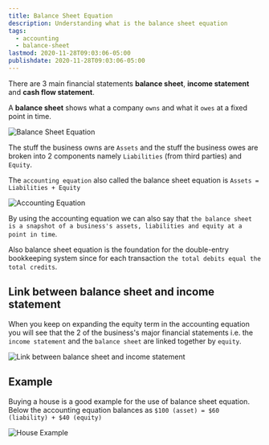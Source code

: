 ```yaml
---
title: Balance Sheet Equation
description: Understanding what is the balance sheet equation
tags:
  - accounting
  - balance-sheet
lastmod: 2020-11-28T09:03:06-05:00
publishdate: 2020-11-28T09:03:06-05:00
---
```


There are 3 main financial statements **balance sheet**, **income statement** and **cash flow statement**.

A **balance sheet** shows what a company `owns` and what it `owes` at a fixed point in time.

![Balance Sheet Equation](/balance_sheet_equation/img1.png)

The stuff the business owns are `Assets` and the stuff the business owes are broken into 2 components namely `Liabilities` (from third parties) and `Equity`.

The `accounting equation` also called the balance sheet equation is `Assets = Liabilities + Equity`

![Accounting Equation](/balance_sheet_equation/img2.png)

By using the accounting equation we can also say that `the balance sheet is a snapshot of a business's assets, liabilities and equity at a point in time`.

Also balance sheet equation is the foundation for the double-entry bookkeeping system since for each transaction `the total debits equal the total credits`.

## Link between balance sheet and income statement

When you keep on expanding the equity term in the accounting equation you will see that the 2 of the business's major financial statements i.e. the `income statement` and the `balance sheet` are linked together by `equity`.

![Link between balance sheet and income statement](/balance_sheet_equation/img3.png)

## Example

Buying a house is a good example for the use of balance sheet equation. Below the accounting equation balances as `$100 (asset) = $60 (liability) + $40 (equity)`

![House Example](/balance_sheet_equation/img4.png)
